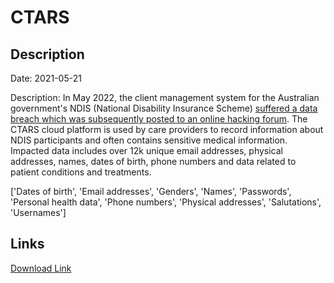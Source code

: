 # CTARS

## Description

Date: 2021-05-21

Description:
In May 2022, the client management system for the Australian government's NDIS (National Disability Insurance Scheme) <a href="https://ctars.com.au/ctars-data-breach" target="_blank" rel="noopener">suffered a data breach which was subsequently posted to an online hacking forum</a>. The CTARS cloud platform is used by care providers to record information about NDIS participants and often contains sensitive medical information. Impacted data includes over 12k unique email addresses, physical addresses, names, dates of birth, phone numbers and data related to patient conditions and treatments.


['Dates of birth', 'Email addresses', 'Genders', 'Names', 'Passwords', 'Personal health data', 'Phone numbers', 'Physical addresses', 'Salutations', 'Usernames']

## Links

[Download Link](https://link-to.net/1229997/661.085643803139/dynamic/?r=Y3RhcnMuY29tLmF1)